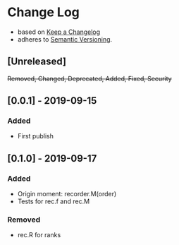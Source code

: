 <!-- markdownlint-disable MD012 MD022 MD024 MD026 MD032 MD041 -->

# Change Log

- based on [Keep a Changelog](http://keepachangelog.com/)
- adheres to [Semantic Versioning](http://semver.org/).

## [Unreleased]
~~Removed, Changed, Deprecated, Added, Fixed, Security~~

## [0.0.1] - 2019-09-15
### Added
- First publish

## [0.1.0] - 2019-09-17
### Added
- Origin moment: recorder.M(order)
- Tests for rec.f and rec.M

### Removed
- rec.R for ranks
